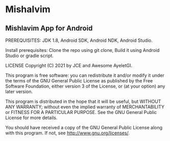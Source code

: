 # Mishalvim
## Mishlavim App for Android

PREREQUISITES:
JDK 1.8,
Android SDK,
Android NDK,
Android Studio.

Install prerequisites:
Clone the repo using git clone,
Build it using Android Studio or gradle script.

LICENSE
Copyright (C) 2021 by JCE and Awesome AyeletGI.

This program is free software: you can redistribute it and/or modify it under the terms of the GNU General Public License as published by the Free Software Foundation, either version 3 of the License, or (at your option) any later version.

This program is distributed in the hope that it will be useful, but WITHOUT ANY WARRANTY; without even the implied warranty of MERCHANTABILITY or FITNESS FOR A PARTICULAR PURPOSE. See the GNU General Public License for more details.

You should have received a copy of the GNU General Public License along with this program. If not, see http://www.gnu.org/licenses/.
